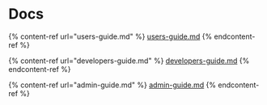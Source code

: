 # Docs

{% content-ref url="users-guide.md" %}
[users-guide.md](users-guide.md)
{% endcontent-ref %}

{% content-ref url="developers-guide.md" %}
[developers-guide.md](developers-guide.md)
{% endcontent-ref %}

{% content-ref url="admin-guide.md" %}
[admin-guide.md](admin-guide.md)
{% endcontent-ref %}
